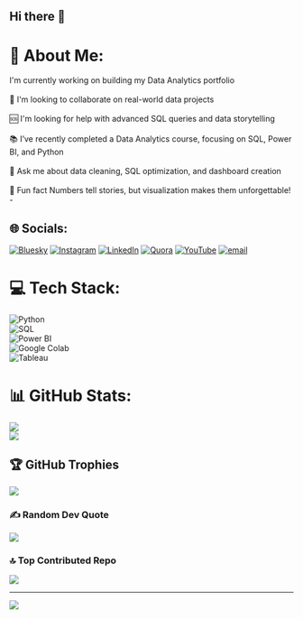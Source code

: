 ## Hi there 👋

<!--
**harshita-2024/harshita-2024** is a ✨ _special_ ✨ repository because its `README.md` (this file) appears on your GitHub profile.

Here are some ideas to get you started:

- 🔭 I’m currently working on ...
- 🌱 I’m currently learning ...
- 👯 I’m looking to collaborate on ...
- 🤔 I’m looking for help with ...
- 💬 Ask me about ...
- 📫 How to reach me: ...
- 😄 Pronouns: ...
- ⚡ Fun fact: ...
-->
# 💫 About Me:
I'm currently working on building my Data Analytics portfolio<br><br>🤝 I'm looking to collaborate on real-world data projects<br><br>🆘 I'm looking for help with advanced SQL queries and data storytelling<br><br>📚 I’ve recently completed a Data Analytics course, focusing on SQL, Power BI, and Python<br><br>💬 Ask me about data cleaning, SQL optimization, and dashboard creation<br><br>🎉 Fun fact Numbers tell stories, but visualization makes them unforgettable!<br>- <br>


## 🌐 Socials:
[![Bluesky](https://img.shields.io/badge/bluesky-0285FF?style=for-the-badge&logo=bluesky&logoColor=%23FFFFFF)](https://bsky.app/profile/https://bsky.app/profile/harshita14.bsky.social) [![Instagram](https://img.shields.io/badge/Instagram-%23E4405F.svg?logo=Instagram&logoColor=white)](https://instagram.com/harshita_skin_specialist) [![LinkedIn](https://img.shields.io/badge/LinkedIn-%230077B5.svg?logo=linkedin&logoColor=white)](https://linkedin.com/in/https://www.linkedin.com/in/harshita-dahiya-066344245?utm_source=share&utm_campaign=share_via&utm_content=profile&utm_medium=android_app) [![Quora](https://img.shields.io/badge/Quora-%23B92B27.svg?logo=Quora&logoColor=white)](https://quora.com/profile/https://www.quora.com/profile/Harshita-Dahiya-19?ch=3&oid=2365917087&share=1cbe95cf&srid=3QnBZT&target_type=user) [![YouTube](https://img.shields.io/badge/YouTube-%23FF0000.svg?logo=YouTube&logoColor=white)](https://youtube.com/@https://m.youtube.com/@harshitaskinspecialist?si=0xFSv85voNAG7VCM&fbclid=PAY2xjawJH3gFleHRuA2FlbQIxMQABpsx725ulcPbtkCmw7viiiUd4wAyMo2Z2QHaExoMPTs8du_H4SfrbLtQ8lQ_aem_imvZSkJ0URw3gjT3yKWBDQ) [![email](https://img.shields.io/badge/Email-D14836?logo=gmail&logoColor=white)](mailto:harshitadahiya2021@gmail.com) 

# 💻 Tech Stack:
![Python](https://img.shields.io/badge/Python-3670A0?style=for-the-badge&logo=python&logoColor=ffdd54)  
![SQL](https://img.shields.io/badge/SQL-CC2927?style=for-the-badge&logo=microsoftsqlserver&logoColor=white)  
![Power BI](https://img.shields.io/badge/Power%20BI-F2C811?style=for-the-badge&logo=powerbi&logoColor=black)  
![Google Colab](https://img.shields.io/badge/Google%20Colab-F9AB00?style=for-the-badge&logo=googlecolab&logoColor=black)  
![Tableau](https://img.shields.io/badge/Tableau-E97627?style=for-the-badge&logo=tableau&logoColor=white)  
# 📊 GitHub Stats:

![](https://nirzak-streak-stats.vercel.app/?user=Harshita&theme=dark&hide_border=false)<br/>
![](https://github-readme-stats.vercel.app/api/top-langs/?username=Harshita&theme=dark&hide_border=false&include_all_commits=true&count_private=true&layout=compact)

## 🏆 GitHub Trophies
![](https://github-profile-trophy.vercel.app/?username=Harshita&theme=radical&no-frame=false&no-bg=false&margin-w=4)

### ✍️ Random Dev Quote
![](https://quotes-github-readme.vercel.app/api?type=vetical&theme=radical)

### 🔝 Top Contributed Repo
![](https://github-contributor-stats.vercel.app/api?username=Harshita&limit=5&theme=dark&combine_all_yearly_contributions=true)

---
[![](https://visitcount.itsvg.in/api?id=Harshita&icon=0&color=0)](https://visitcount.itsvg.in)

<!-- Proudly created with GPRM ( https://gprm.itsvg.in ) -->
